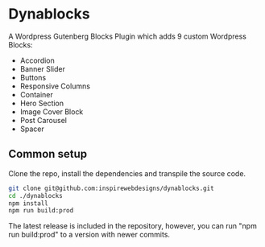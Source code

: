 # Dynablocks

A Wordpress Gutenberg Blocks Plugin which adds 9 custom Wordpress Blocks:

- Accordion
- Banner Slider
- Buttons
- Responsive Columns
- Container
- Hero Section
- Image Cover Block
- Post Carousel
- Spacer

## Common setup

Clone the repo, install the dependencies and transpile the source code.

```bash
git clone git@github.com:inspirewebdesigns/dynablocks.git
cd ./dynablocks
npm install
npm run build:prod
```

The latest release is included in the repository, however, you can run "npm run build:prod" to a version with newer commits.
